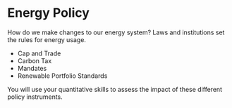 # Energy Policy

How do we make changes to our energy system?  Laws and institutions set
the rules for energy usage.

- Cap and Trade
- Carbon Tax
- Mandates
- Renewable Portfolio Standards

You will use your quantitative skills to assess the impact of these
different policy instruments.
